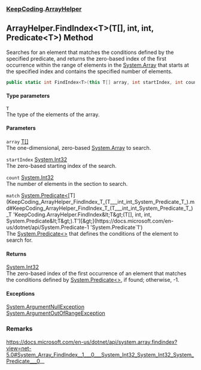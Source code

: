 ### [KeepCoding](KeepCoding.md 'KeepCoding').[ArrayHelper](KeepCoding_ArrayHelper.md 'KeepCoding.ArrayHelper')
## ArrayHelper.FindIndex&lt;T&gt;(T[], int, int, Predicate&lt;T&gt;) Method
Searches for an element that matches the conditions defined by the specified predicate, and returns the zero-based index of the first occurrence within the range of elements in the [System.Array](https://docs.microsoft.com/en-us/dotnet/api/System.Array 'System.Array') that starts at the specified index and contains the specified number of elements.  
```csharp
public static int FindIndex<T>(this T[] array, int startIndex, int count, System.Predicate<T> match);
```
#### Type parameters
<a name='KeepCoding_ArrayHelper_FindIndex_T_(T___int_int_System_Predicate_T_)_T'></a>
`T`  
The type of the elements of the array.
  
#### Parameters
<a name='KeepCoding_ArrayHelper_FindIndex_T_(T___int_int_System_Predicate_T_)_array'></a>
`array` [T](KeepCoding_ArrayHelper_FindIndex_T_(T___int_int_System_Predicate_T_).md#KeepCoding_ArrayHelper_FindIndex_T_(T___int_int_System_Predicate_T_)_T 'KeepCoding.ArrayHelper.FindIndex&lt;T&gt;(T[], int, int, System.Predicate&lt;T&gt;).T')[[]](https://docs.microsoft.com/en-us/dotnet/api/System.Array 'System.Array')  
The one-dimensional, zero-based [System.Array](https://docs.microsoft.com/en-us/dotnet/api/System.Array 'System.Array') to search.
  
<a name='KeepCoding_ArrayHelper_FindIndex_T_(T___int_int_System_Predicate_T_)_startIndex'></a>
`startIndex` [System.Int32](https://docs.microsoft.com/en-us/dotnet/api/System.Int32 'System.Int32')  
The zero-based starting index of the search.
  
<a name='KeepCoding_ArrayHelper_FindIndex_T_(T___int_int_System_Predicate_T_)_count'></a>
`count` [System.Int32](https://docs.microsoft.com/en-us/dotnet/api/System.Int32 'System.Int32')  
The number of elements in the section to search.
  
<a name='KeepCoding_ArrayHelper_FindIndex_T_(T___int_int_System_Predicate_T_)_match'></a>
`match` [System.Predicate&lt;](https://docs.microsoft.com/en-us/dotnet/api/System.Predicate-1 'System.Predicate`1')[T](KeepCoding_ArrayHelper_FindIndex_T_(T___int_int_System_Predicate_T_).md#KeepCoding_ArrayHelper_FindIndex_T_(T___int_int_System_Predicate_T_)_T 'KeepCoding.ArrayHelper.FindIndex&lt;T&gt;(T[], int, int, System.Predicate&lt;T&gt;).T')[&gt;](https://docs.microsoft.com/en-us/dotnet/api/System.Predicate-1 'System.Predicate`1')  
The [System.Predicate&lt;&gt;](https://docs.microsoft.com/en-us/dotnet/api/System.Predicate-1 'System.Predicate`1') that defines the conditions of the element to search for.
  
#### Returns
[System.Int32](https://docs.microsoft.com/en-us/dotnet/api/System.Int32 'System.Int32')  
The zero-based index of the first occurrence of an element that matches the conditions defined by [System.Predicate&lt;&gt;](https://docs.microsoft.com/en-us/dotnet/api/System.Predicate-1 'System.Predicate`1'), if found; otherwise, -1.
#### Exceptions
[System.ArgumentNullException](https://docs.microsoft.com/en-us/dotnet/api/System.ArgumentNullException 'System.ArgumentNullException')  
[System.ArgumentOutOfRangeException](https://docs.microsoft.com/en-us/dotnet/api/System.ArgumentOutOfRangeException 'System.ArgumentOutOfRangeException')  
### Remarks
https://docs.microsoft.com/en-us/dotnet/api/system.array.findindex?view=net-5.0#System_Array_FindIndex__1___0___System_Int32_System_Int32_System_Predicate___0__
